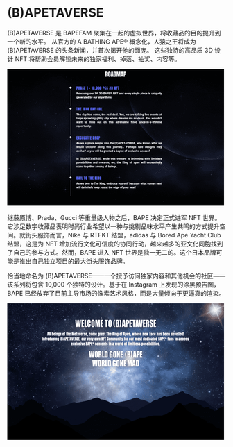 # (B)APETAVERSE

<p>(B)APETAVERSE 是 BAPEFAM 聚集在一起的虚拟世界，将收藏品的目的提升到一个新的水平。 从官方的 A BATHING APE®️ 概念化，人猿之王将成为 (B)APETAVERSE 的头条新闻，并首次揭开他的面庞。 这些独特的高品质 3D 设计 NFT 将帮助会员解锁未来的独家福利、掉落、抽奖、内容等。</p>

![idnf](idnf.png)

继藤原博、Prada、Gucci 等重量级人物之后，BAPE 决定正式进军 NFT 世界。它涉足数字收藏品表明时尚行业希望以一种与挑剔品味水平产生共鸣的方式提升空间。就街头服饰而言，Nike 与 RTFKT 结盟，adidas 与 Bored Ape Yacht Club 结盟，这是为 NFT 增加流行文化可信度的协同行动，越来越多的亚文化同胞找到了自己的参与方式。然而，BAPE 进入 NFT 世界是独一无二的。这个日本品牌可能是推出自己独立项目的最大街头服饰品牌。

恰当地命名为 (B)APETAVERSE——一个授予访问独家内容和其他机会的社区——该系列将包含 10,000 个独特的设计。基于在 Instagram 上发现的涂黑预告图，BAPE 已经放弃了目前主导市场的像素艺术风格，而是大量倾向于更逼真的渲染。

![dsad](dsad.png)
